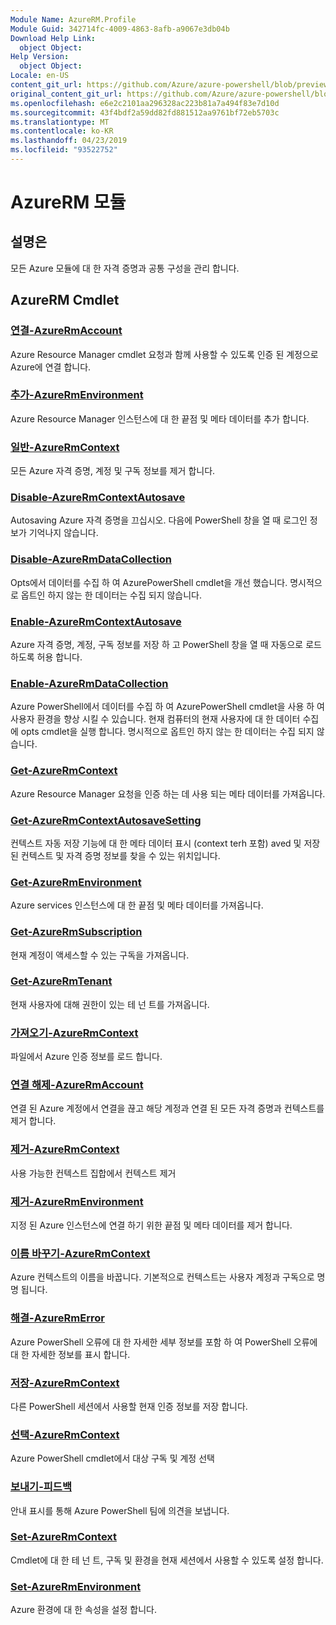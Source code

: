 ```yaml
---
Module Name: AzureRM.Profile
Module Guid: 342714fc-4009-4863-8afb-a9067e3db04b
Download Help Link:
  object Object: 
Help Version:
  object Object: 
Locale: en-US
content_git_url: https://github.com/Azure/azure-powershell/blob/preview/src/ResourceManager/Profile/Commands.Profile/help/AzureRM.Profile.md
original_content_git_url: https://github.com/Azure/azure-powershell/blob/preview/src/ResourceManager/Profile/Commands.Profile/help/AzureRM.Profile.md
ms.openlocfilehash: e6e2c2101aa296328ac223b81a7a494f83e7d10d
ms.sourcegitcommit: 43f4bdf2a59dd82fd881512aa9761bf72eb5703c
ms.translationtype: MT
ms.contentlocale: ko-KR
ms.lasthandoff: 04/23/2019
ms.locfileid: "93522752"
---
```

# AzureRM 모듈
## 설명은
모든 Azure 모듈에 대 한 자격 증명과 공통 구성을 관리 합니다.

## AzureRM Cmdlet
### [연결-AzureRmAccount](Connect-AzureRmAccount.md)
Azure Resource Manager cmdlet 요청과 함께 사용할 수 있도록 인증 된 계정으로 Azure에 연결 합니다.

### [추가-AzureRmEnvironment](Add-AzureRmEnvironment.md)
Azure Resource Manager 인스턴스에 대 한 끝점 및 메타 데이터를 추가 합니다.

### [일반-AzureRmContext](Clear-AzureRmContext.md)
모든 Azure 자격 증명, 계정 및 구독 정보를 제거 합니다.

### [Disable-AzureRmContextAutosave](Disable-AzureRmContextAutosave.md)
Autosaving Azure 자격 증명을 끄십시오.  다음에 PowerShell 창을 열 때 로그인 정보가 기억나지 않습니다.

### [Disable-AzureRmDataCollection](Disable-AzureRmDataCollection.md)
Opts에서 데이터를 수집 하 여 AzurePowerShell cmdlet을 개선 했습니다. 명시적으로 옵트인 하지 않는 한 데이터는 수집 되지 않습니다.

### [Enable-AzureRmContextAutosave](Enable-AzureRmContextAutosave.md)
Azure 자격 증명, 계정, 구독 정보를 저장 하 고 PowerShell 창을 열 때 자동으로 로드 하도록 허용 합니다. 

### [Enable-AzureRmDataCollection](Enable-AzureRmDataCollection.md)
Azure PowerShell에서 데이터를 수집 하 여 AzurePowerShell cmdlet을 사용 하 여 사용자 환경을 향상 시킬 수 있습니다.
현재 컴퓨터의 현재 사용자에 대 한 데이터 수집에 opts cmdlet을 실행 합니다.
명시적으로 옵트인 하지 않는 한 데이터는 수집 되지 않습니다.

### [Get-AzureRmContext](Get-AzureRmContext.md)
Azure Resource Manager 요청을 인증 하는 데 사용 되는 메타 데이터를 가져옵니다.

### [Get-AzureRmContextAutosaveSetting](Get-AzureRmContextAutosaveSetting.md)
컨텍스트 자동 저장 기능에 대 한 메타 데이터 표시 (context terh 포함) aved 및 저장 된 컨텍스트 및 자격 증명 정보를 찾을 수 있는 위치입니다.

### [Get-AzureRmEnvironment](Get-AzureRmEnvironment.md)
Azure services 인스턴스에 대 한 끝점 및 메타 데이터를 가져옵니다.

### [Get-AzureRmSubscription](Get-AzureRmSubscription.md)
현재 계정이 액세스할 수 있는 구독을 가져옵니다.

### [Get-AzureRmTenant](Get-AzureRmTenant.md)
현재 사용자에 대해 권한이 있는 테 넌 트를 가져옵니다.

### [가져오기-AzureRmContext](Import-AzureRmContext.md)
파일에서 Azure 인증 정보를 로드 합니다.

### [연결 해제-AzureRmAccount](Disconnect-AzureRmAccount.md)
연결 된 Azure 계정에서 연결을 끊고 해당 계정과 연결 된 모든 자격 증명과 컨텍스트를 제거 합니다.

### [제거-AzureRmContext](Remove-AzureRmContext.md)
사용 가능한 컨텍스트 집합에서 컨텍스트 제거

### [제거-AzureRmEnvironment](Remove-AzureRmEnvironment.md)
지정 된 Azure 인스턴스에 연결 하기 위한 끝점 및 메타 데이터를 제거 합니다.

### [이름 바꾸기-AzureRmContext](Rename-AzureRmContext.md)
Azure 컨텍스트의 이름을 바꿉니다.  기본적으로 컨텍스트는 사용자 계정과 구독으로 명명 됩니다.

### [해결-AzureRmError](Resolve-AzureRmError.md)
Azure PowerShell 오류에 대 한 자세한 세부 정보를 포함 하 여 PowerShell 오류에 대 한 자세한 정보를 표시 합니다.

### [저장-AzureRmContext](Save-AzureRmContext.md)
다른 PowerShell 세션에서 사용할 현재 인증 정보를 저장 합니다.

### [선택-AzureRmContext](Select-AzureRmContext.md)
Azure PowerShell cmdlet에서 대상 구독 및 계정 선택

### [보내기-피드백](Send-Feedback.md)
안내 표시를 통해 Azure PowerShell 팀에 의견을 보냅니다.

### [Set-AzureRmContext](Set-AzureRmContext.md)
Cmdlet에 대 한 테 넌 트, 구독 및 환경을 현재 세션에서 사용할 수 있도록 설정 합니다.

### [Set-AzureRmEnvironment](Set-AzureRmEnvironment.md)
Azure 환경에 대 한 속성을 설정 합니다.

